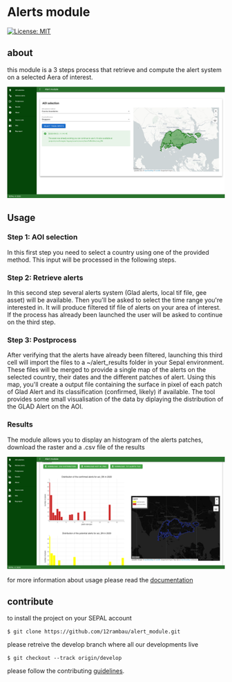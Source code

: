 # Alerts module

[![License: MIT](https://img.shields.io/badge/License-MIT-yellow.svg)](LICENSE)

## about
this module is a 3 steps process that retrieve and compute the alert system on a selected Aera of interest.

![results](./doc/img/full_input.png)

## Usage

### Step 1: AOI selection
In this first step you need to select a country using one of the provided method. This input will be processed in the following steps.

### Step 2: Retrieve alerts

In this second step several alerts system (Glad alerts, local tif file, gee asset) will be available. Then you'll be asked to select the time range you're interested in. It will produce filtered tif file of alerts on your area of interest.
If the process has already been launched the user will be asked to continue on the third step.

### Step 3: Postprocess
After verifying that the alerts have already been filtered, launching this third cell will import the files to a ~/alert_results folder in your Sepal environment. These files will be merged to provide a single map of the alerts on the selected country, their dates and the different patches of alert. Using this map, you'll create a output file containing the surface in pixel of each patch of Glad Alert and its classification (confirmed, likely) if available. The tool provides some small visualisation of the data by diplaying the distribution of the GLAD Alert on the AOI.

### Results
The module allows you to display an histogram of the alerts patches, download the raster and a .csv file of the results

![results](./doc/img/full_results.png)

for more information about usage please read the [documentation](doc/doc.md)

## contribute
to install the project on your SEPAL account 
```
$ git clone https://github.com/12rambau/alert_module.git
```

please retreive the develop branch where all our developments live
```
$ git checkout --track origin/develop
```

please follow the contributing [guidelines](CONTRIBUTING.md).


